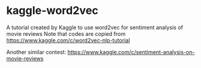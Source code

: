 kaggle-word2vec
===============

A tutorial created by Kaggle to use word2vec for sentiment analysis of movie reviews
Note that codes are copied from https://www.kaggle.com/c/word2vec-nlp-tutorial

Another similar contest: https://www.kaggle.com/c/sentiment-analysis-on-movie-reviews
